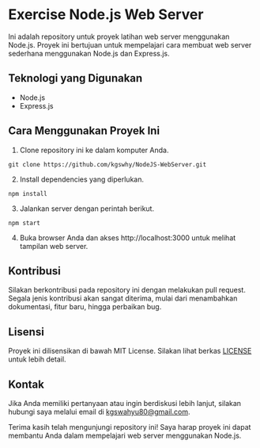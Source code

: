 # Exercise Node.js Web Server

Ini adalah repository untuk proyek latihan web server menggunakan Node.js. Proyek ini bertujuan untuk mempelajari cara membuat web server sederhana menggunakan Node.js dan Express.js.

## Teknologi yang Digunakan

- Node.js
- Express.js

## Cara Menggunakan Proyek Ini


1. Clone repository ini ke dalam komputer Anda.
```
git clone https://github.com/kgswhy/NodeJS-WebServer.git
```
2.  Install dependencies yang diperlukan.
```
npm install
```
3. Jalankan server dengan perintah berikut.
```
npm start
```
4. Buka browser Anda dan akses http://localhost:3000 untuk melihat tampilan web server.

## Kontribusi

Silakan berkontribusi pada repository ini dengan melakukan pull request. Segala jenis kontribusi akan sangat diterima, mulai dari menambahkan dokumentasi, fitur baru, hingga perbaikan bug.

## Lisensi

Proyek ini dilisensikan di bawah MIT License. Silakan lihat berkas [LICENSE](LICENSE) untuk lebih detail.

## Kontak

Jika Anda memiliki pertanyaan atau ingin berdiskusi lebih lanjut, silakan hubungi saya melalui email di [kgswahyu80@gmail.com](mailto:kgswahyu80@gmail.com).

Terima kasih telah mengunjungi repository ini! Saya harap proyek ini dapat membantu Anda dalam mempelajari web server menggunakan Node.js.
